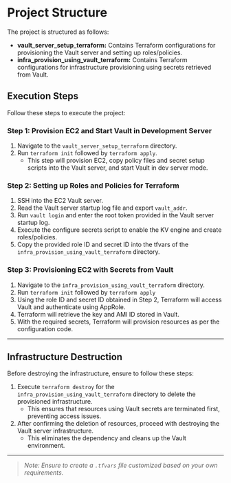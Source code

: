 # Project Structure

The project is structured as follows:

- **vault_server_setup_terraform:** Contains Terraform configurations for provisioning the Vault server and setting up roles/policies.
- **infra_provision_using_vault_terraform:** Contains Terraform configurations for infrastructure provisioning using secrets retrieved from Vault.

## Execution Steps

Follow these steps to execute the project:

### Step 1: Provision EC2 and Start Vault in Development Server

1. Navigate to the `vault_server_setup_terraform` directory.
2. Run `terraform init` followed by `terraform apply`.
   - This step will provision EC2, copy policy files and secret setup scripts into the Vault server, and start Vault in dev server mode.

### Step 2: Setting up Roles and Policies for Terraform

1. SSH into the EC2 Vault server.
2. Read the Vault server startup log file and export `vault_addr`.
3. Run `vault login` and enter the root token provided in the Vault server startup log.
4. Execute the configure secrets script to enable the KV engine and create roles/policies.
5. Copy the provided role ID and secret ID into the tfvars of the `infra_provision_using_vault_terraform` directory.

### Step 3: Provisioning EC2 with Secrets from Vault

1. Navigate to the `infra_provision_using_vault_terraform` directory.
2. Run `terraform init` followed by `terraform apply`
3. Using the role ID and secret ID obtained in Step 2, Terraform will access Vault and authenticate using AppRole.
4. Terraform will retrieve the key and AMI ID stored in Vault.
5. With the required secrets, Terraform will provision resources as per the configuration code.

---

## Infrastructure Destruction

Before destroying the infrastructure, ensure to follow these steps:

1. Execute `terraform destroy` for the `infra_provision_using_vault_terraform` directory to delete the provisioned infrastructure.
   - This ensures that resources using Vault secrets are terminated first, preventing access issues.
2. After confirming the deletion of resources, proceed with destroying the Vault server infrastructure.
   - This eliminates the dependency and cleans up the Vault environment.


---

> *Note: Ensure to create a `.tfvars` file customized based on your own requirements.*
